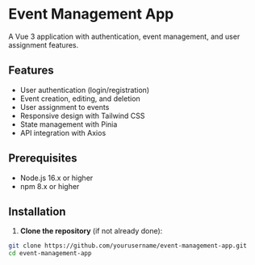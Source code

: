 # Event Management App

A Vue 3 application with authentication, event management, and user assignment features.

## Features

- User authentication (login/registration)
- Event creation, editing, and deletion
- User assignment to events
- Responsive design with Tailwind CSS
- State management with Pinia
- API integration with Axios

## Prerequisites

- Node.js 16.x or higher
- npm 8.x or higher

## Installation

1. **Clone the repository** (if not already done):

```bash
git clone https://github.com/yourusername/event-management-app.git
cd event-management-app